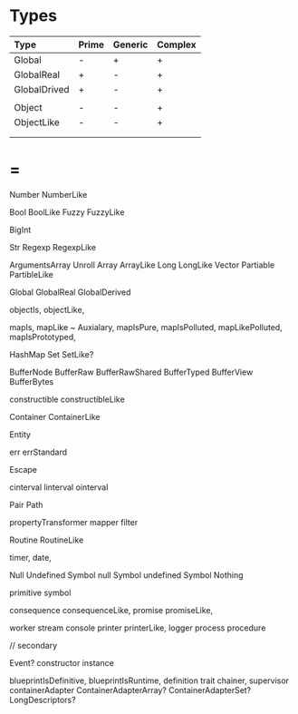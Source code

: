 # Types

| Type         | Prime | Generic | Complex |
|:------------ | ----- | ------- | ------- |
| Global       |   -   |    +    |    +    |
| GlobalReal   |   +   |    -    |    +    |
| GlobalDrived |   +   |    -    |    +    |
|              |       |         |         |
| Object       |   -   |    -    |    +    |
| ObjectLike   |   -   |    -    |    +    |
|              |       |         |         |
|              |       |         |         |

# =

Number
NumberLike

Bool
BoolLike
Fuzzy
FuzzyLike

BigInt

Str
Regexp
RegexpLike

ArgumentsArray
Unroll
Array
ArrayLike
Long
LongLike
Vector
Partiable
PartibleLike

Global
GlobalReal
GlobalDerived

objectIs,
objectLike,

mapIs,
mapLike ~ Auxialary,
mapIsPure,
mapIsPolluted,
mapLikePolluted,
mapIsPrototyped,

HashMap
Set
SetLike?

BufferNode
BufferRaw
BufferRawShared
BufferTyped
BufferView
BufferBytes

constructible
constructibleLike

Container
ContainerLike

Entity

err
errStandard

Escape

cinterval
linterval
ointerval

Pair
Path

propertyTransformer
mapper
filter

Routine
RoutineLike

timer,
date,

Null
Undefined
Symbol null
Symbol undefined
Symbol Nothing

primitive
symbol

consequence
consequenceLike,
promise
promiseLike,

worker
stream
console
printer
printerLike,
logger
process
procedure

// secondary

Event?
constructor
instance

blueprintIsDefinitive,
blueprintIsRuntime,
definition
trait
chainer,
supervisor
containerAdapter
ContainerAdapterArray?
ContainerAdapterSet?
LongDescriptors?
